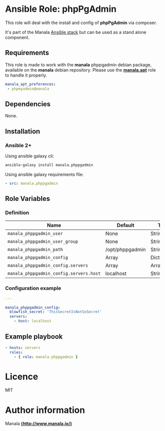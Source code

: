 # Ansible Role: phpPgAdmin

This role will deal with the install and config of __phpPgAdmin__ via composer.

It's part of the Manala <a href="http://www.manala.io" target="_blank">Ansible stack</a> but can be used as a stand alone component.

## Requirements

This role is made to work with the __manala__ phppgadmin debian package, available on the __manala__ debian repository. Please use the [**manala.apt**](https://galaxy.ansible.com/manala/apt/) role to handle it properly.

```yaml
manala_apt_preferences:
 - phpmyadmin@manala
```

## Dependencies

None.

## Installation

### Ansible 2+

Using ansible galaxy cli:

```bash
ansible-galaxy install manala.phppgadmin
```

Using ansible galaxy requirements file:

```yaml
- src: manala.phppgadmin
```
## Role Variables

### Definition

|Name|Default|Type|Description|
|----|-------|----|-----------|
`manala_phppgadmin_user`|None|String|User
`manala_phppgadmin_user_group`|None|String|User group
`manala_phppgadmin_path`|/opt/phppgadmin|String|Path
`manala_phppgadmin_config`|Array|Dictionnary|Config
`manala_phppgadmin_config.servers`|Array|Array|Servers
`manala_phppgadmin_config.servers.host`|localhost|String|Host

### Configuration example

```yaml
---

manala_phppgadmin_config:
  blowfish_secret: 'ThisSecretIsNotSoSecret'
  servers:
    - host: localhost
```

## Example playbook

```yaml
- hosts: servers
  roles:
    - { role: manala.phppgadmin }
```

# Licence

MIT

# Author information

Manala [**(http://www.manala.io/)**](http://www.manala.io)

